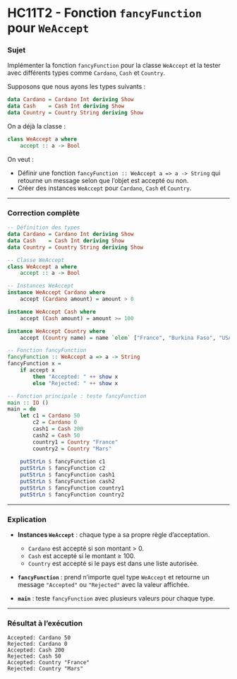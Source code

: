 # **HC11T2 - Fonction `fancyFunction` pour `WeAccept`**

### **Sujet**

Implémenter la fonction `fancyFunction` pour la classe `WeAccept` et la tester avec différents types comme `Cardano`, `Cash` et `Country`.

Supposons que nous ayons les types suivants :

```haskell
data Cardano = Cardano Int deriving Show
data Cash    = Cash Int deriving Show
data Country = Country String deriving Show
```

On a déjà la classe :

```haskell
class WeAccept a where
    accept :: a -> Bool
```

On veut :

* Définir une fonction `fancyFunction :: WeAccept a => a -> String` qui retourne un message selon que l’objet est accepté ou non.
* Créer des instances `WeAccept` pour `Cardano`, `Cash` et `Country`.

---

### **Correction complète**

```haskell
-- Définition des types
data Cardano = Cardano Int deriving Show
data Cash    = Cash Int deriving Show
data Country = Country String deriving Show

-- Classe WeAccept
class WeAccept a where
    accept :: a -> Bool

-- Instances WeAccept
instance WeAccept Cardano where
    accept (Cardano amount) = amount > 0

instance WeAccept Cash where
    accept (Cash amount) = amount >= 100

instance WeAccept Country where
    accept (Country name) = name `elem` ["France", "Burkina Faso", "USA"]

-- Fonction fancyFunction
fancyFunction :: WeAccept a => a -> String
fancyFunction x =
    if accept x
        then "Accepted: " ++ show x
        else "Rejected: " ++ show x

-- Fonction principale : teste fancyFunction
main :: IO ()
main = do
    let c1 = Cardano 50
        c2 = Cardano 0
        cash1 = Cash 200
        cash2 = Cash 50
        country1 = Country "France"
        country2 = Country "Mars"
    
    putStrLn $ fancyFunction c1
    putStrLn $ fancyFunction c2
    putStrLn $ fancyFunction cash1
    putStrLn $ fancyFunction cash2
    putStrLn $ fancyFunction country1
    putStrLn $ fancyFunction country2
```

---

### **Explication**

* **Instances `WeAccept`** : chaque type a sa propre règle d’acceptation.

  * `Cardano` est accepté si son montant > 0.
  * `Cash` est accepté si le montant ≥ 100.
  * `Country` est accepté si le pays est dans une liste autorisée.
* **`fancyFunction`** : prend n’importe quel type `WeAccept` et retourne un message `"Accepted"` ou `"Rejected"` avec la valeur affichée.
* **`main`** : teste `fancyFunction` avec plusieurs valeurs pour chaque type.

---

### **Résultat à l’exécution**

```
Accepted: Cardano 50
Rejected: Cardano 0
Accepted: Cash 200
Rejected: Cash 50
Accepted: Country "France"
Rejected: Country "Mars"
```
